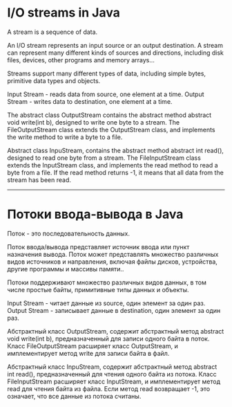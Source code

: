 # I/O streams in Java

A stream is a sequence of data.

An I/O stream represents an input source or an output destination.
A stream can represent many different kinds of sources and
directions, including disk files, devices, other programs and
memory arrays...

Streams support many different types of data, including simple
bytes, primitive data types and objects.

Input Stream - reads data from source, one element at a time.
Output Stream - writes data to destination, one element at a time.

The abstract class OutputStream contains the abstract method abstract void write(int b),
designed to write one byte to a stream.
The FileOutputStream class extends the OutputStream class, and implements the write method to write a byte to a file.

Abstract class InpuStream, contains the abstract method abstract int read(),
designed to read one byte from a stream.
The FileInputStream class extends the InputStream class, and implements the read method to read a byte from a file.
If the read method returns -1, it means that all data from the stream has been read.


-----------------------------------------
# Потоки ввода-вывода в Java

Поток - это последовательность данных.

Поток ввода/вывода представляет источник ввода или пункт назначения вывода.
Поток может представлять множество различных видов источников и
направления, включая файлы дисков, устройства, другие программы и
массивы памяти..

Потоки поддерживают множество различных видов данных, в том числе простые
байты, примитивные типы данных и объекты.

Input Stream - читает данные из source, один элемент за один раз.
Output Stream - записывает данные в destination, один элемент за один раз.

Абстрактный класс OutputStream, содержит абстрактный метод abstract void write(int b), 
предназначенный для записи одного байта в поток. 
Класс FileOutputStream расширяет класс OutputStream, и имплементирует метод write для записи байта в файл.

Абстрактный класс InpuStream, содержит абстрактный метод abstract int read(), 
предназначенный для чтения одного байта из потока. 
Класс FileInputStream расширяет класс InputStream, и имплементирует метод read для чтения байта из файла. 
Если метод read возвращает -1, это означает, что все данные из потока считаны.

